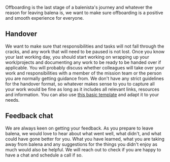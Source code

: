 
Offboarding is the last stage of a balenista's journey and whatever the reason for leaving balena is, we want to make sure offboarding is a positive and smooth experience for everyone. 

## Handover
We want to make sure that responsibilities and tasks will not fall through the cracks, and any work that will need to be paused is not lost. Once you know your last working day, you should start working on wrapping up your work/projects and documenting any work to be ready to be handed over if applicable. You will probably discuss whether colleagues will take over your work and responsibilities with a member of the mission team or the person you are normally getting guidance from. We don't have any strict guidelines for the handover format, so whatever makes sense to you to capture all your work would be fine as long as it includes all relevant links, resources and information. You can also use [this basic template](https://docs.google.com/spreadsheets/d/1Pkl7JCyzV3owy76rLV8pvGSYzjD4J8y1J9P3iXGqgd0/edit?usp=sharing) and adapt it to your needs. 

## Feedback chat
We are always keen on getting your feedback. As you prepare to leave balena, we would love to hear about what went well, what didn't, and what could have gone better for you. What you have learned, what you are taking away from balena and any suggestions for the things you didn't enjoy as much would also be helpful. We will reach out to check if you are happy to have a chat and schedule a call if so.  